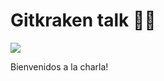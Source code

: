 # Gitkraken talk 📣💖
![](https://edteam-media.s3.amazonaws.com/community/original/29b2fdd6-c9bf-4a22-9f83-b713cacb6aa1.jpg)

Bienvenidos a la charla!

